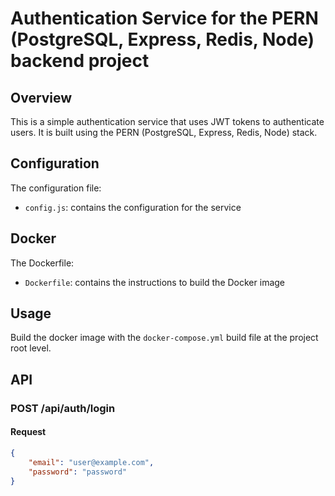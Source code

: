 # Authentication Service for the PERN (PostgreSQL, Express, Redis, Node) backend project

## Overview

This is a simple authentication service that uses JWT tokens to authenticate users. It is built using the PERN (PostgreSQL, Express, Redis, Node) stack.

## Configuration

The configuration file:

* `config.js`: contains the configuration for the service

## Docker

The Dockerfile:

* `Dockerfile`: contains the instructions to build the Docker image

## Usage

Build the docker image with the `docker-compose.yml` build file at the project root level.

## API

### POST /api/auth/login

#### Request

```json
{
    "email": "user@example.com",
    "password": "password"
}
```
